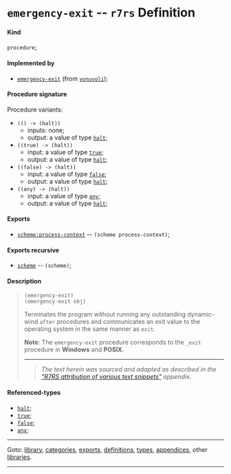 

<a id='definition__r7rs__emergency-exit'></a>

# `emergency-exit` -- `r7rs` Definition


<a id='definition__r7rs__emergency-exit__kind'></a>

#### Kind

`procedure`;


<a id='definition__r7rs__emergency-exit__implemented-by'></a>

#### Implemented by

 * [`emergency-exit`](../../vonuvoli/definitions/emergency-exit.md#definition__vonuvoli__emergency-exit) (from [`vonuvoli`](../../vonuvoli/_index.md#library__vonuvoli));


<a id='definition__r7rs__emergency-exit__procedure-signature'></a>

#### Procedure signature

Procedure variants:
 * `(() -> (halt))`
   * inputs: none;
   * output: a value of type [`halt`](../../r7rs/types/halt.md#type__r7rs__halt);
 * `((true) -> (halt))`
   * input: a value of type [`true`](../../r7rs/types/true.md#type__r7rs__true);
   * output: a value of type [`halt`](../../r7rs/types/halt.md#type__r7rs__halt);
 * `((false) -> (halt))`
   * input: a value of type [`false`](../../r7rs/types/false.md#type__r7rs__false);
   * output: a value of type [`halt`](../../r7rs/types/halt.md#type__r7rs__halt);
 * `((any) -> (halt))`
   * input: a value of type [`any`](../../r7rs/types/any.md#type__r7rs__any);
   * output: a value of type [`halt`](../../r7rs/types/halt.md#type__r7rs__halt);


<a id='definition__r7rs__emergency-exit__exports'></a>

#### Exports

 * [`scheme:process-context`](../../r7rs/exports/scheme_3a_process-context.md#export__r7rs__scheme_3a_process-context) -- `(scheme process-context)`;


<a id='definition__r7rs__emergency-exit__exports-recursive'></a>

#### Exports recursive

 * [`scheme`](../../r7rs/exports/scheme.md#export__r7rs__scheme) -- `(scheme)`;


<a id='definition__r7rs__emergency-exit__description'></a>

#### Description

> ````
> (emergency-exit)
> (emergency-exit obj)
> ````
> 
> 
> Terminates the program without running any
> outstanding dynamic-wind `after` procedures
> and communicates an exit value to the operating system
> in the same manner as `exit`.
> 
> **Note**:  The `emergency-exit` procedure corresponds to the `_exit` procedure
> in __Windows__ and __POSIX__.
> 
> 
> ----
> > *The text herein was sourced and adapted as described in the ["R7RS attribution of various text snippets"](../../r7rs/appendices/attribution.md#appendix__r7rs__attribution) appendix.*


<a id='definition__r7rs__emergency-exit__referenced-types'></a>

#### Referenced-types

 * [`halt`](../../r7rs/types/halt.md#type__r7rs__halt);
 * [`true`](../../r7rs/types/true.md#type__r7rs__true);
 * [`false`](../../r7rs/types/false.md#type__r7rs__false);
 * [`any`](../../r7rs/types/any.md#type__r7rs__any);

----

Goto: [library](../../r7rs/_index.md#library__r7rs), [categories](../../r7rs/categories/_index.md#toc__r7rs__categories), [exports](../../r7rs/exports/_index.md#toc__r7rs__exports), [definitions](../../r7rs/definitions/_index.md#toc__r7rs__definitions), [types](../../r7rs/types/_index.md#toc__r7rs__types), [appendices](../../r7rs/appendices/_index.md#toc__r7rs__appendices), other [libraries](../../_libraries.md#toc__libraries).

----


